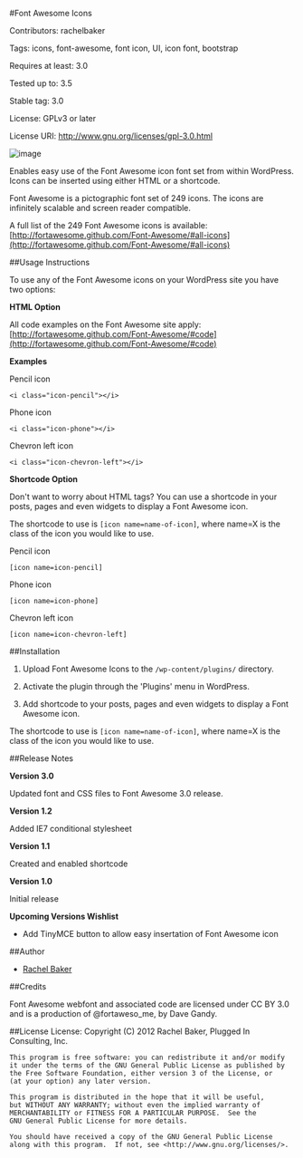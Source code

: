 #Font Awesome Icons

Contributors: rachelbaker

Tags: icons, font-awesome, font icon, UI, icon font, bootstrap

Requires at least: 3.0

Tested up to: 3.5

Stable tag: 3.0

License: GPLv3 or later

License URI: http://www.gnu.org/licenses/gpl-3.0.html

![image](http://f.cl.ly/items/3Y0C0i270N281b0v2Q3y/banner-772x250.png)


Enables easy use of the Font Awesome icon font set from within WordPress.  Icons can be inserted using either HTML or a shortcode.

Font Awesome is a pictographic font set of 249 icons.  The icons are infinitely scalable and screen reader compatible.

A full list of the 249 Font Awesome icons is available: [http://fortawesome.github.com/Font-Awesome/#all-icons](http://fortawesome.github.com/Font-Awesome/#all-icons)

##Usage Instructions

To use any of the Font Awesome icons on your WordPress site you have two options:

__HTML Option__

All code examples on the Font Awesome site apply: [http://fortawesome.github.com/Font-Awesome/#code](http://fortawesome.github.com/Font-Awesome/#code)

**Examples**

Pencil icon

`<i class="icon-pencil"></i>`

Phone icon

`<i class="icon-phone"></i>`

Chevron left icon

`<i class="icon-chevron-left"></i>`

__Shortcode Option__

Don't want to worry about HTML tags?  You can use a shortcode in your posts, pages and even widgets to display a Font Awesome icon.

The shortcode to use is `[icon name=name-of-icon]`, where name=X is the class of the icon you would like to use.


Pencil icon

`[icon name=icon-pencil]`

Phone icon

`[icon name=icon-phone]`

Chevron left icon

`[icon name=icon-chevron-left]`



##Installation

1. Upload Font Awesome Icons to the `/wp-content/plugins/` directory.

2. Activate the plugin through the 'Plugins' menu in WordPress.

3. Add shortcode to your posts, pages and even widgets to display a Font Awesome icon.

The shortcode to use is `[icon name=name-of-icon]`, where name=X is the class of the icon you would like to use.

##Release Notes

__Version 3.0__

Updated font and CSS files to Font Awesome 3.0 release.

__Version 1.2__

Added IE7 conditional stylesheet

__Version 1.1__

Created and enabled shortcode

__Version 1.0__

Initial release

__Upcoming Versions Wishlist__

*   Add TinyMCE button to allow easy insertation of Font Awesome icon


##Author

- [Rachel Baker](http://rachelbaker.me)

##Credits

 Font Awesome webfont and associated code are licensed under CC BY 3.0 and is a production of @fortaweso_me, by Dave Gandy.

##License
License:
    Copyright (C) 2012  Rachel Baker, Plugged In Consulting, Inc.

    This program is free software: you can redistribute it and/or modify
    it under the terms of the GNU General Public License as published by
    the Free Software Foundation, either version 3 of the License, or
    (at your option) any later version.

    This program is distributed in the hope that it will be useful,
    but WITHOUT ANY WARRANTY; without even the implied warranty of
    MERCHANTABILITY or FITNESS FOR A PARTICULAR PURPOSE.  See the
    GNU General Public License for more details.

    You should have received a copy of the GNU General Public License
    along with this program.  If not, see <http://www.gnu.org/licenses/>.